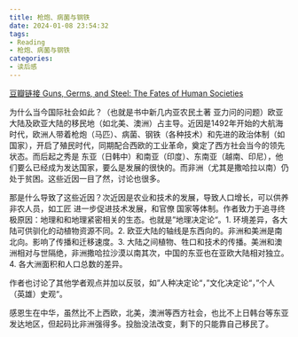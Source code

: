 ```yaml
---
title: 枪炮、病菌与钢铁
date: 2024-01-08 23:54:32
tags:
- Reading
- 枪炮、病菌与钢铁
categories:
- 读后感
---
```


[豆瓣链接 Guns, Germs, and Steel: The Fates of Human Societies](https://book.douban.com/subject/35714810/)

为什么当今国际社会如此？（也就是书中新几内亚农民土著 亚力问的问题）欧亚大陆及欧亚大陆的移民地（如北美、澳洲）占主导。近因是1492年开始的大航海时代，欧洲人带着枪炮（马匹）、病菌、钢铁（各种技术）和先进的政治体制（如 国家），开启了殖民时代，同期配合西欧的工业革命，奠定了西方社会当今的领先状态。而后起之秀是 东亚（日韩中）和南亚（印度）、东南亚（越南、印尼），他们要么已经成为发达国家，要么是发展的很快的。而非洲（尤其是撒哈拉以南）仍处于贫困。这些近因一目了然，讨论也很多。

那是什么导致了这些近因？次近因是农业和技术的发展，导致人口增长，可以供养非农人员，如工匠 进一步促进技术发展，和官僚 国家等体制。作者致力于追寻终极原因：地理和和地理紧密相关的生态。也就是”地理决定论“。1. 环境差异，各大陆可供驯化的动植物资源不同。2. 欧亚大陆的轴线是东西向的。非洲和美洲是南北向。影响了传播和迁移速度。3. 大陆之间植物、牲口和技术的传播。美洲和澳洲相对与世隔绝，非洲撒哈拉沙漠以南其次，中国的东亚也在亚欧大陆相对独立。4. 各大洲面积和人口总数的差异。

作者也讨论了其他学者观点并加以反驳，如”人种决定论“，”文化决定论“，”个人（英雄）史观“。

感恩生在中华，虽然比不上西欧，北美，澳洲等西方社会，也比不上日韩台等东亚发达地区，但起码比非洲强得多。投胎没法改变，剩下的只能靠自己移民了。
